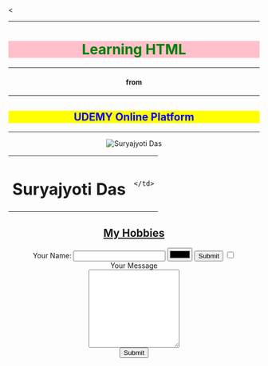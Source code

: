 <<!DOCTYPE html>
<html lang="en" dir="ltr">
  <head>
    <meta charset="utf-8">
    <title>SuryaHTML</title>
  </head>
  <body><center>
  <hr size="4" noshade>
<h1 style="color:green; background-color:pink">Learning HTML</h1>
<hr size="4" noshade>
<h4>from</h4>
<hr size="3" noshade>
  <h2 style="color:blue; background-color:yellow"><strong>UDEMY</strong> Online Platform</h2>
<hr size="4" noshade>
<img size="100%" src="https://qph.fs.quoracdn.net/main-thumb-804733944-200-kyhqmofbxjyftygrkjqerpwpoibzoooh.jpeg"alt="Suryajyoti Das" />

<table>
  <tr>
    <td>
      <h1>Suryajyoti Das</h1>
    </td>
    <td>

    </td>
  </tr>
</table>
<h3></h3><a href="surya.html"><h2>My Hobbies</h2></a></h3>
<form class="" action="mailto:surya888ds@gmail.com" method="post">
  <label>Your Name:</label>
  <input type="" name="" value="">
  <input type="color" name="" value="">
  <input type="submit" name="" >
  <input type="checkbox" name="" value=""><br />
  <label>Your Message</label><br />
  <textarea name="name" rows="10" col="30"></textarea><br />
  <input type="submit" name="" >
</form>
</center>
  </body>
</html>
